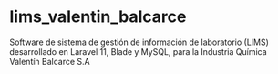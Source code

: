# lims_valentin_balcarce
Software de sistema de gestión de información de laboratorio (LIMS) desarrollado en Laravel 11, Blade y MySQL, para la Industria Química Valentín Balcarce S.A
